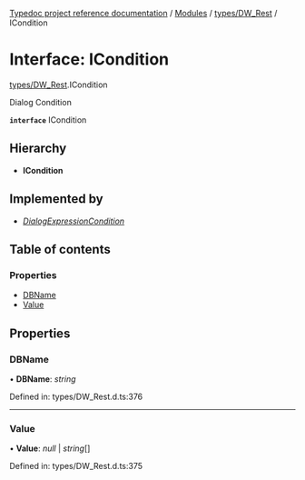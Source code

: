 [Typedoc project reference documentation](../README.md) / [Modules](../modules.md) / [types/DW_Rest](../modules/types_dw_rest.md) / ICondition

# Interface: ICondition

[types/DW_Rest](../modules/types_dw_rest.md).ICondition

Dialog Condition

**`interface`** ICondition

## Hierarchy

* **ICondition**

## Implemented by

* [*DialogExpressionCondition*](../classes/dialogexpression.dialogexpressioncondition.md)

## Table of contents

### Properties

- [DBName](types_dw_rest.icondition.md#dbname)
- [Value](types_dw_rest.icondition.md#value)

## Properties

### DBName

• **DBName**: *string*

Defined in: types/DW_Rest.d.ts:376

___

### Value

• **Value**: *null* \| *string*[]

Defined in: types/DW_Rest.d.ts:375

